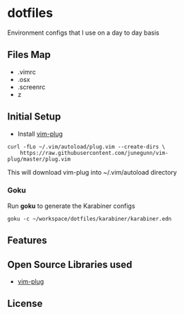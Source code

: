 # dotfiles
Environment configs that I use on a day to day basis

## Files Map
  * .vimrc
  * .osx
  * .screenrc
  * z

## Initial Setup
- Install [vim-plug](https://github.com/junegunn/vim-plug)
```shell
curl -fLo ~/.vim/autoload/plug.vim --create-dirs \
    https://raw.githubusercontent.com/junegunn/vim-plug/master/plug.vim
```
This will download vim-plug into ~/.vim/autoload directory

### Goku
Run **goku** to generate the Karabiner configs
```shell
goku -c ~/workspace/dotfiles/karabiner/karabiner.edn
```

## Features


## Open Source Libraries used
- [vim-plug](https://github.com/junegunn/vim-plug)

## License
